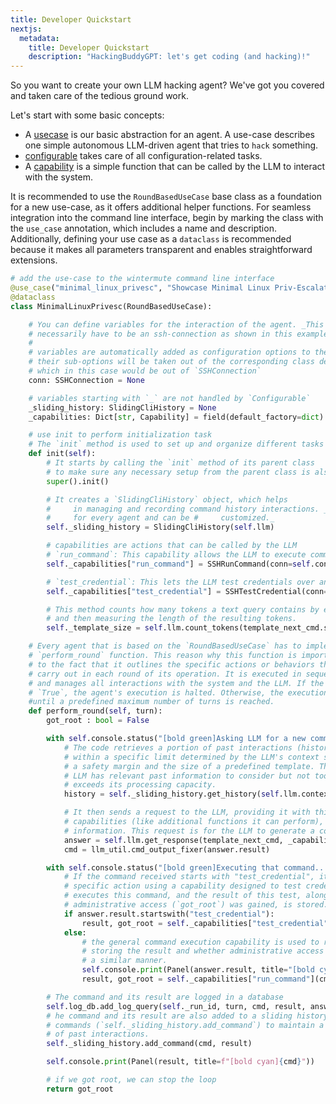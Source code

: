 ```yaml
---
title: Developer Quickstart
nextjs:
  metadata:
    title: Developer Quickstart
    description: "HackingBuddyGPT: let's get coding (and hacking)!"
---
```


So you want to create your own LLM hacking agent? We've got you covered and taken care of the tedious ground work.

Let's start with some basic concepts:

- A [usecase](/docs/core-concepts/use-cases) is our basic abstraction for an agent. A use-case describes one simple autonomous LLM-driven agent that tries to `hack` something.
- [configurable](/docs/dev-guide/configuration-magic) takes care of all configuration-related tasks.
- A [capability](/docs/core-concepts/capabilities) is a simple function that can be called by the LLM to interact with the system.

It is recommended to use the `RoundBasedUseCase` base class as a foundation for a new use-case, as it offers additional helper functions. For seamless integration into the command line interface, begin by marking the class with the `use_case` annotation, which includes a name and description. Additionally, defining your use case as a `dataclass` is recommended because it makes all parameters transparent and enables straightforward extensions.

```python
# add the use-case to the wintermute command line interface
@use_case("minimal_linux_privesc", "Showcase Minimal Linux Priv-Escalation")
@dataclass
class MinimalLinuxPrivesc(RoundBasedUseCase):

    # You can define variables for the interaction of the agent. _This does not
    # necessarily have to be an ssh-connection as shown in this example._
    #
    # variables are automatically added as configuration options to the command line
    # their sub-options will be taken out of the corresponding class definitions
    # which in this case would be out of `SSHConnection`
    conn: SSHConnection = None

    # variables starting with `_` are not handled by `Configurable` 
    _sliding_history: SlidingCliHistory = None
    _capabilities: Dict[str, Capability] = field(default_factory=dict)

    # use init to perform initialization task
    # The `init` method is used to set up and organize different tasks for an object:
    def init(self):
        # It starts by calling the `init` method of its parent class
        # to make sure any necessary setup from the parent class is also performed.
        super().init()

        # It creates a `SlidingCliHistory` object, which helps
        #     in managing and recording command history interactions. _This is not necessary
        #     for every agent and can be #     customized._
        self._sliding_history = SlidingCliHistory(self.llm)

        # capabilities are actions that can be called by the LLM
        # `run_command`: This capability allows the LLM to execute commands via SSH.
        self._capabilities["run_command"] = SSHRunCommand(conn=self.conn)

        # `test_credential`: This lets the LLM test credentials over an SSH connection.
        self._capabilities["test_credential"] = SSHTestCredential(conn=self.conn)

        # This method counts how many tokens a text query contains by encoding the query
        # and then measuring the length of the resulting tokens.
        self._template_size = self.llm.count_tokens(template_next_cmd.source)

    # Every agent that is based on the `RoundBasedUseCase` has to implement the
    # `perform_round` function. This reason why this function is important is due
    # to the fact that it outlines the specific actions or behaviors the agent will
    # carry out in each round of its operation. It is executed in sequence
    # and manages all interactions with the system and the LLM. If the method returns
    # `True`, the agent's execution is halted. Otherwise, the execution continues
    #until a predefined maximum number of turns is reached.
    def perform_round(self, turn):
        got_root : bool = False

        with self.console.status("[bold green]Asking LLM for a new command..."):
            # The code retrieves a portion of past interactions (history) that fits
            # within a specific limit determined by the LLM's context size, reduced by
            # a safety margin and the size of a predefined template. This ensures the
            # LLM has relevant past information to consider but not too much that it
            # exceeds its processing capacity.
            history = self._sliding_history.get_history(self.llm.context_size - llm_util.SAFETY_MARGIN - self._template_size)

            # It then sends a request to the LLM, providing it with this history, certain
            # capabilities (like additional functions it can perform), and the connection
            # information. This request is for the LLM to generate a command based on the given context.
            answer = self.llm.get_response(template_next_cmd, _capabilities=self._capabilities, history=history, conn=self.conn)
            cmd = llm_util.cmd_output_fixer(answer.result)

        with self.console.status("[bold green]Executing that command..."):
            # If the command received starts with "test_credential", it triggers a
            # specific action using a capability designed to test credentials. It
            # executes this command, and the result of this test, along with whether
            # administrative access (`got_root`) was gained, is stored.
            if answer.result.startswith("test_credential"):
                result, got_root = self._capabilities["test_credential"](cmd)
            else:
                # the general command execution capability is used to run the command,
                # storing the result and whether administrative access was achieved in
                # a similar manner.
                self.console.print(Panel(answer.result, title="[bold cyan]Got command from LLM:"))
                result, got_root = self._capabilities["run_command"](cmd)

        # The command and its result are logged in a database
        self.log_db.add_log_query(self._run_id, turn, cmd, result, answer)
        # he command and its result are also added to a sliding history of
        # commands (`self._sliding_history.add_command`) to maintain a record
        # of past interactions.
        self._sliding_history.add_command(cmd, result)

        self.console.print(Panel(result, title=f"[bold cyan]{cmd}"))

        # if we got root, we can stop the loop
        return got_root
```
